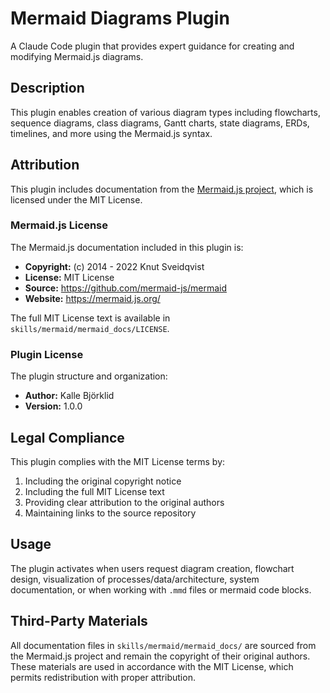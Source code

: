 # Mermaid Diagrams Plugin

A Claude Code plugin that provides expert guidance for creating and modifying Mermaid.js diagrams.

## Description

This plugin enables creation of various diagram types including flowcharts, sequence diagrams, class diagrams, Gantt charts, state diagrams, ERDs, timelines, and more using the Mermaid.js syntax.

## Attribution

This plugin includes documentation from the [Mermaid.js project](https://github.com/mermaid-js/mermaid), which is licensed under the MIT License.

### Mermaid.js License

The Mermaid.js documentation included in this plugin is:

- **Copyright:** (c) 2014 - 2022 Knut Sveidqvist
- **License:** MIT License
- **Source:** https://github.com/mermaid-js/mermaid
- **Website:** https://mermaid.js.org/

The full MIT License text is available in `skills/mermaid/mermaid_docs/LICENSE`.

### Plugin License

The plugin structure and organization:

- **Author:** Kalle Björklid
- **Version:** 1.0.0

## Legal Compliance

This plugin complies with the MIT License terms by:

1. Including the original copyright notice
2. Including the full MIT License text
3. Providing clear attribution to the original authors
4. Maintaining links to the source repository

## Usage

The plugin activates when users request diagram creation, flowchart design, visualization of processes/data/architecture, system documentation, or when working with `.mmd` files or mermaid code blocks.

## Third-Party Materials

All documentation files in `skills/mermaid/mermaid_docs/` are sourced from the Mermaid.js project and remain the copyright of their original authors. These materials are used in accordance with the MIT License, which permits redistribution with proper attribution.
